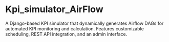 # Kpi_simulator_AirFlow
A Django-based KPI simulator that dynamically generates Airflow DAGs for automated KPI monitoring and calculation. Features customizable scheduling, REST API integration, and an admin interface.
